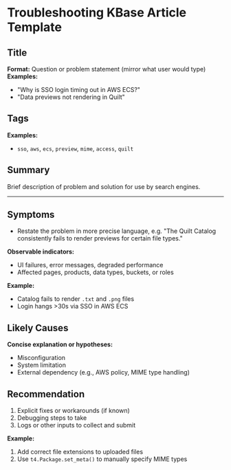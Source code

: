 # Troubleshooting KBase Article Template

## Title

**Format:** Question or problem statement (mirror what user would type)  
**Examples:**  
- "Why is SSO login timing out in AWS ECS?"  
- "Data previews not rendering in Quilt"

## Tags

**Examples:**  
- `sso`, `aws`, `ecs`, `preview`, `mime`, `access`, `quilt`

## Summary

Brief description of problem and solution for use by search engines.

---

## Symptoms

- Restate the problem in more precise language, e.g. "The Quilt Catalog consistently fails to render previews for certain file types."

**Observable indicators:**  
- UI failures, error messages, degraded performance  
- Affected pages, products, data types, buckets, or roles  

**Example:**  
- Catalog fails to render `.txt` and `.png` files  
- Login hangs >30s via SSO in AWS ECS


## Likely Causes

**Concise explanation or hypotheses:**  
- Misconfiguration  
- System limitation  
- External dependency (e.g., AWS policy, MIME type handling)

## Recommendation

1. Explicit fixes or workarounds (if known)
2. Debugging steps to take
3. Logs or other inputs to collect and submit

**Example:**  
1. Add correct file extensions to uploaded files  
2. Use `t4.Package.set_meta()` to manually specify MIME types  
